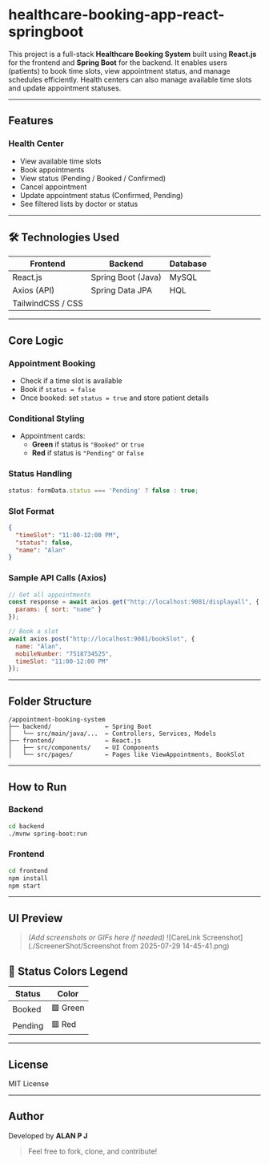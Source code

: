 # healthcare-booking-app-react-springboot


This project is a full-stack **Healthcare Booking System** built using **React.js** for the frontend and **Spring Boot** for the backend. It enables users (patients) to book time slots, view appointment status, and manage schedules efficiently. Health centers can also manage available time slots and update appointment statuses.

---

## Features

### Health Center 
- View available time slots
- Book appointments
- View status (Pending / Booked / Confirmed)
- Cancel appointment
- Update appointment status (Confirmed, Pending)
- See filtered lists by doctor or status

---

## 🛠️ Technologies Used

| Frontend       | Backend         | Database   |
|----------------|------------------|-------------|
| React.js       | Spring Boot (Java) | MySQL       |
| Axios (API)    | Spring Data JPA  |      HQL       |
| TailwindCSS / CSS |  |   |

---

## Core Logic

### Appointment Booking
- Check if a time slot is available
- Book if `status = false`
- Once booked: set `status = true` and store patient details

### Conditional Styling
- Appointment cards:
  - **Green** if status is `"Booked"` or `true`
  - **Red** if status is `"Pending"` or `false`

### Status Handling

```js
status: formData.status === 'Pending' ? false : true;
```

### Slot Format

```json
{
  "timeSlot": "11:00-12:00 PM",
  "status": false,
  "name": "Alan"
}
```

### Sample API Calls (Axios)

```js
// Get all appointments
const response = await axios.get("http://localhost:9081/displayall", {
  params: { sort: "name" }
});
```

```js
// Book a slot
await axios.post("http://localhost:9081/bookSlot", {
  name: "Alan",
  mobileNumber: "7518734525",
  timeSlot: "11:00-12:00 PM"
});
```

---

## Folder Structure

```
/appointment-booking-system
├── backend/               ← Spring Boot
│   └── src/main/java/...  ← Controllers, Services, Models
├── frontend/              ← React.js
│   ├── src/components/    ← UI Components
│   └── src/pages/         ← Pages like ViewAppointments, BookSlot
```

---

## How to Run

### Backend

```bash
cd backend
./mvnw spring-boot:run
```

### Frontend

```bash
cd frontend
npm install
npm start
```

---

## UI Preview

> *(Add screenshots or GIFs here if needed)*
![CareLink Screenshot](./ScreenerShot/Screenshot from 2025-07-29 14-45-41.png)



## 📌 Status Colors Legend

| Status       | Color     |
|--------------|-----------|
| Booked       | 🟩 Green   |
| Pending      | 🟥 Red     |

---

## License

MIT License

---

## Author

Developed by **ALAN P J**

> Feel free to fork, clone, and contribute!
